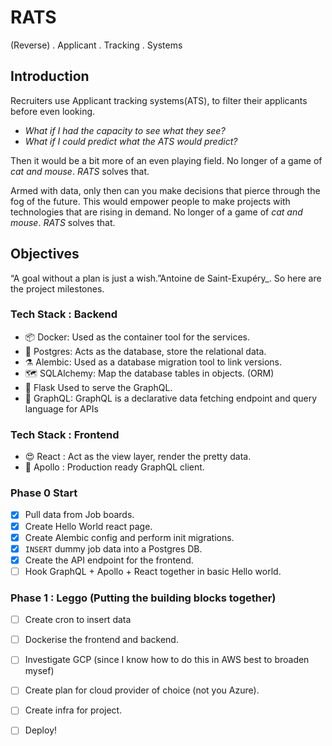 # RATS
(Reverse) . Applicant . Tracking . Systems

## Introduction
Recruiters use Applicant tracking systems(ATS), to filter their applicants before even looking.
- _What if I had the capacity to see what they see?_
- _What if I could predict what the ATS would predict?_
 
Then it would be a bit more of an even playing field. No longer of a game of _cat and mouse_. _RATS_ solves that.

Armed with data, only then can you make decisions that pierce through the fog of the future.
This would empower people to make projects with technologies that are rising in demand.
No longer of a game of _cat and mouse_. _RATS_ solves that.


## Objectives 
“A goal without a plan is just a wish.”Antoine de Saint-Exupéry_.
So here are the project milestones.

### Tech Stack :  Backend

- 📦 Docker: Used as the container tool for the services.
- 💾 Postgres: Acts as the database, store the relational data.
- ⚗️ Alembic: Used as a database migration tool to link versions.
- 🗺️ SQLAlchemy: Map the database tables in objects. (ORM)
- 🍶 Flask Used to serve the GraphQL.
- 📁 GraphQL:  GraphQL is a declarative data fetching endpoint and query language for APIs

### Tech Stack : Frontend

- 😍 React   : Act as the view layer, render the pretty data.
- 🚀 Apollo  : Production ready GraphQL client.

### Phase 0 Start
- [x] Pull data from Job boards.
- [x] Create Hello World react page.
- [x] Create Alembic config and perform init migrations.
- [x] `INSERT` dummy job data into a Postgres DB.
- [X] Create the API endpoint for the frontend.
- [ ] Hook GraphQL + Apollo + React together in basic Hello world.

### Phase 1 : Leggo (Putting the building blocks together)
- [ ] Create cron to insert data
- [ ] Dockerise the frontend and backend.

- [ ] Investigate GCP (since I know how to do this in AWS best to broaden mysef)
- [ ] Create plan for cloud provider of choice (not you Azure).
- [ ] Create infra for project.
- [ ] Deploy!


